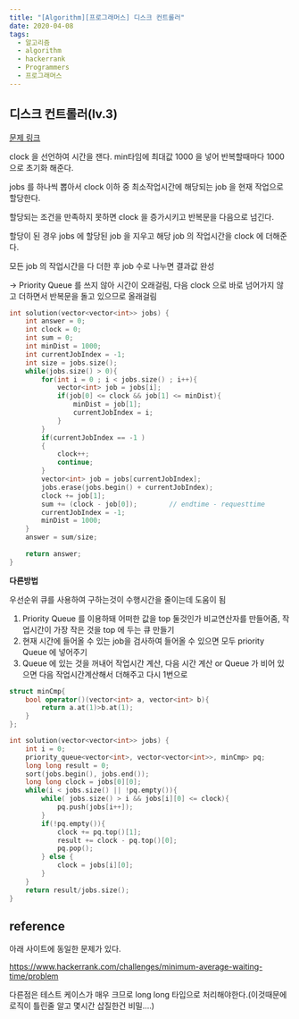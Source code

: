 ```yaml
---
title: "[Algorithm][프로그래머스] 디스크 컨트롤러"
date: 2020-04-08
tags:
  - 알고리즘
  - algorithm
  - hackerrank
  - Programmers
  - 프로그래머스
---
```



## 디스크 컨트롤러(lv.3)

[문제 링크](https://programmers.co.kr/learn/courses/30/lessons/42627)

clock 을 선언하여 시간을 잰다. min타임에 최대값 1000 을 넣어 반복할때마다 1000으로 초기화 해준다. 

jobs 를 하나씩 뽑아서 clock 이하 중 최소작업시간에 해당되는 job 을 현재 작업으로 할당한다. 

할당되는 조건을 만족하지 못하면 clock 을 증가시키고 반복문을 다음으로 넘긴다.

할당이 된 경우 jobs 에 할당된 job 을 지우고 해당 job 의 작업시간을 clock 에 더해준다. 

모든 job 의 작업시간을 다 더한 후 job 수로 나누면 결과값 완성

-> Priority Queue 를 쓰지 않아 시간이 오래걸림, 다음 clock 으로 바로 넘어가지 않고 더하면서 반복문을 돌고 있으므로 올래걸림

```c++
int solution(vector<vector<int>> jobs) {
    int answer = 0;
    int clock = 0;
    int sum = 0;        
    int minDist = 1000;
    int currentJobIndex = -1;
    int size = jobs.size();    
    while(jobs.size() > 0){
        for(int i = 0 ; i < jobs.size() ; i++){
            vector<int> job = jobs[i];
            if(job[0] <= clock && job[1] <= minDist){                
                minDist = job[1];
                currentJobIndex = i;
            }                
        }        
        if(currentJobIndex == -1 )
        {
            clock++;
            continue;
        }
        vector<int> job = jobs[currentJobIndex];
        jobs.erase(jobs.begin() + currentJobIndex);
        clock += job[1];        
        sum += (clock - job[0]);        // endtime - requesttime        
        currentJobIndex = -1;
        minDist = 1000;
    }    
    answer = sum/size;    
    
    return answer;
}
```

**다른방법**

우선순위 큐를 사용하여 구하는것이 수행시간을 줄이는데 도움이 됨

1. Priority Queue 를 이용하돼 어떠한 값을 top 둘것인가 비교연산자를 만들어줌, 작업시간이 가장 작은 것을 top 에 두는 큐 만들기
2. 현재 시간에 들어올 수 있는 job을 검사하여 들어올 수 있으면 모두 priority Queue 에 넣어주기
3. Queue 에 있는 것을 꺼내어 작업시간 계산, 다음 시간 계산 or Queue 가 비어 있으면 다음 작업시간계산해서 더해주고 다시 1번으로


```c++
struct minCmp{
    bool operator()(vector<int> a, vector<int> b){
        return a.at(1)>b.at(1);
    }
};

int solution(vector<vector<int>> jobs) {
    int i = 0;
    priority_queue<vector<int>, vector<vector<int>>, minCmp> pq;
    long long result = 0;
    sort(jobs.begin(), jobs.end());
    long long clock = jobs[0][0];
    while(i < jobs.size() || !pq.empty()){
        while( jobs.size() > i && jobs[i][0] <= clock){
            pq.push(jobs[i++]);
        }
        if(!pq.empty()){
            clock += pq.top()[1];
            result += clock - pq.top()[0];
            pq.pop();
        } else {
            clock = jobs[i][0];
        }
    }
    return result/jobs.size();
}
```
## reference

아래 사이트에 동일한 문제가 있다.

https://www.hackerrank.com/challenges/minimum-average-waiting-time/problem

다른점은 테스트 케이스가 매우 크므로 long long 타입으로 처리해야한다.(이것때문에 로직이 틀린줄 알고 몇시간 삽질한건 비밀....)